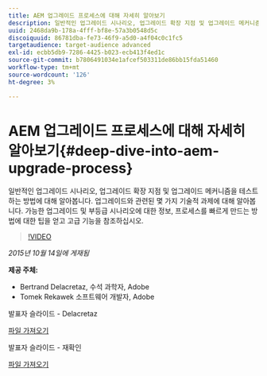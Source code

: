 ```yaml
---
title: AEM 업그레이드 프로세스에 대해 자세히 알아보기
description: 일반적인 업그레이드 시나리오, 업그레이드 확장 지점 및 업그레이드 메커니즘을 테스트하는 방법에 대해 알아봅니다. 업그레이드와 관련된 몇 가지 기술적 과제에 대해 알아봅니다. 가능한 업그레이드 및 부등급 시나리오에 대한 정보, 프로세스를 빠르게 만드는 방법에 대한 팁을 얻고 고급 기능을 참조하십시오.
uuid: 2468da9b-178a-4fff-bf8e-57a3b0548d5c
discoiquuid: 86781dba-fe73-46f9-a5d0-a4f04c0c1fc5
targetaudience: target-audience advanced
exl-id: ecbb5db9-7286-4425-b023-ecb413f4ed1c
source-git-commit: b7806491034e1afcef503311de86bb15fda51460
workflow-type: tm+mt
source-wordcount: '126'
ht-degree: 3%

---
```


# AEM 업그레이드 프로세스에 대해 자세히 알아보기{#deep-dive-into-aem-upgrade-process}

일반적인 업그레이드 시나리오, 업그레이드 확장 지점 및 업그레이드 메커니즘을 테스트하는 방법에 대해 알아봅니다. 업그레이드와 관련된 몇 가지 기술적 과제에 대해 알아봅니다. 가능한 업그레이드 및 부등급 시나리오에 대한 정보, 프로세스를 빠르게 만드는 방법에 대한 팁을 얻고 고급 기능을 참조하십시오.

>[!VIDEO](https://video.tv.adobe.com/v/19376/?quality=9)

*2015년 10월 14일에 게재됨*

**제공 주체:**

* Bertrand Delacretaz, 수석 과학자, Adobe
* Tomek Rekawek 소프트웨어 개발자, Adobe

발표자 슬라이드 - Delacretaz

[파일 가져오기](assets/aemgems-upgrades-2015-bdelacretaz.pdf)

발표자 슬라이드 - 재확인

[파일 가져오기](assets/aemgems-upgrades-2015-trekaewk.pdf)
<!--
[Get back to the Overview](https://helpx.adobe.com/experience-manager/kt/eseminars/gems/aem-index.html)
-->
